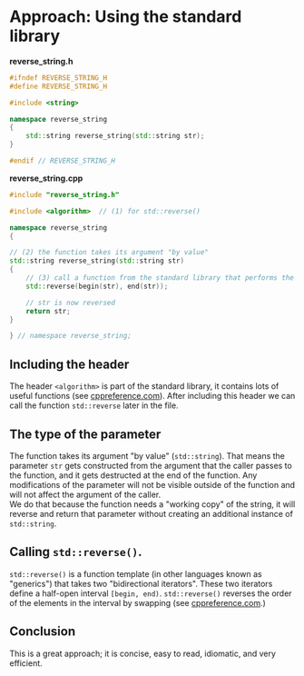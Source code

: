 # Approach: Using the standard library

**reverse_string.h**
```cpp
#ifndef REVERSE_STRING_H
#define REVERSE_STRING_H

#include <string>

namespace reverse_string
{
    std::string reverse_string(std::string str);
}

#endif // REVERSE_STRING_H
```

**reverse_string.cpp**
```cpp
#include "reverse_string.h"

#include <algorithm>  // (1) for std::reverse()

namespace reverse_string
{

// (2) the function takes its argument "by value"
std::string reverse_string(std::string str)
{
    // (3) call a function from the standard library that performs the reversal
    std::reverse(begin(str), end(str));

    // str is now reversed
    return str;
}

} // namespace reverse_string;
```

## Including the header

The header `<algorithm>` is part of the standard library, it contains lots of useful functions (see [cppreference.com][cppref-algorithm]).
After including this header we can call the function `std::reverse` later in the file.

## The type of the parameter

The function takes its argument "by value" (`std::string`).
That means the parameter `str` gets constructed from the argument that the caller passes to the function, and it gets destructed at the end of the function.
Any modifications of the parameter will not be visible outside of the function and will not affect the argument of the caller.  
We do that because the function needs a "working copy" of the string, it will reverse and return that parameter without creating an additional instance of `std::string`.

## Calling `std::reverse()`.

`std::reverse()` is a function template (in other languages known as "generics") that takes two "bidirectional iterators".
These two iterators define a half-open interval `[begin, end)`.
`std::reverse()` reverses the order of the elements in the interval by swapping (see [cppreference.com][cppref-reverse].)

## Conclusion

This is a great approach; it is concise, easy to read, idiomatic, and very efficient.


[cppref-algorithm]: https://en.cppreference.com/w/cpp/header/algorithm
[cppref-reverse]: https://en.cppreference.com/w/cpp/algorithm/reverse

